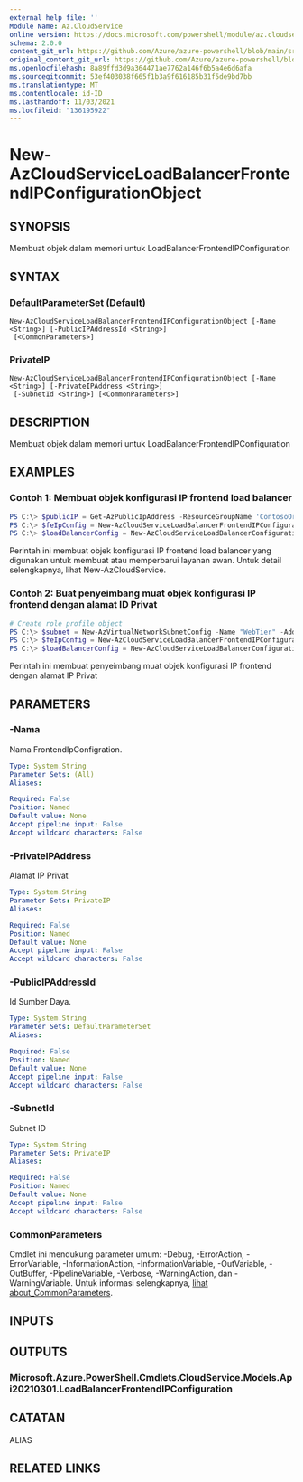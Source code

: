 ```yaml
---
external help file: ''
Module Name: Az.CloudService
online version: https://docs.microsoft.com/powershell/module/az.cloudservice/new-azcloudserviceloadbalancerfrontendipconfigurationobject
schema: 2.0.0
content_git_url: https://github.com/Azure/azure-powershell/blob/main/src/CloudService/help/New-AzCloudServiceLoadBalancerFrontendIPConfigurationObject.md
original_content_git_url: https://github.com/Azure/azure-powershell/blob/main/src/CloudService/help/New-AzCloudServiceLoadBalancerFrontendIPConfigurationObject.md
ms.openlocfilehash: 8a89ffd3d9a364471ae7762a146f6b5a4e6d6afa
ms.sourcegitcommit: 53ef403038f665f1b3a9f616185b31f5de9bd7bb
ms.translationtype: MT
ms.contentlocale: id-ID
ms.lasthandoff: 11/03/2021
ms.locfileid: "136195922"
---
```

# New-AzCloudServiceLoadBalancerFrontendIPConfigurationObject

## SYNOPSIS
Membuat objek dalam memori untuk LoadBalancerFrontendIPConfiguration

## SYNTAX

### DefaultParameterSet (Default)
```
New-AzCloudServiceLoadBalancerFrontendIPConfigurationObject [-Name <String>] [-PublicIPAddressId <String>]
 [<CommonParameters>]
```

### PrivateIP
```
New-AzCloudServiceLoadBalancerFrontendIPConfigurationObject [-Name <String>] [-PrivateIPAddress <String>]
 [-SubnetId <String>] [<CommonParameters>]
```

## DESCRIPTION
Membuat objek dalam memori untuk LoadBalancerFrontendIPConfiguration

## EXAMPLES

### Contoh 1: Membuat objek konfigurasi IP frontend load balancer
```powershell
PS C:\> $publicIP = Get-AzPublicIpAddress -ResourceGroupName 'ContosoOrg' -Name 'ContosoPublicIP'
PS C:\> $feIpConfig = New-AzCloudServiceLoadBalancerFrontendIPConfigurationObject -Name 'ContosoFe' -PublicIPAddressId $publicIp.Id
PS C:\> $loadBalancerConfig = New-AzCloudServiceLoadBalancerConfigurationObject -Name 'ContosoLB' -FrontendIPConfiguration $feIpConfig
```

Perintah ini membuat objek konfigurasi IP frontend load balancer yang digunakan untuk membuat atau memperbarui layanan awan.
Untuk detail selengkapnya, lihat New-AzCloudService.

### Contoh 2: Buat penyeimbang muat objek konfigurasi IP frontend dengan alamat ID Privat
```powershell
# Create role profile object
PS C:\> $subnet = New-AzVirtualNetworkSubnetConfig -Name "WebTier" -AddressPrefix "10.0.0.0/24" -WarningAction SilentlyContinue 
PS C:\> $feIpConfig = New-AzCloudServiceLoadBalancerFrontendIPConfigurationObject -Name 'ContosoFe' -privateIPAddress '10.0.0.6' -subnetId $Subnet.Id
PS C:\> $loadBalancerConfig = New-AzCloudServiceLoadBalancerConfigurationObject -Name 'ContosoLB' -FrontendIPConfiguration $feIpConfig

```

Perintah ini membuat penyeimbang muat objek konfigurasi IP frontend dengan alamat IP Privat

## PARAMETERS

### -Nama
Nama FrontendIpConfigration.

```yaml
Type: System.String
Parameter Sets: (All)
Aliases:

Required: False
Position: Named
Default value: None
Accept pipeline input: False
Accept wildcard characters: False
```

### -PrivateIPAddress
Alamat IP Privat

```yaml
Type: System.String
Parameter Sets: PrivateIP
Aliases:

Required: False
Position: Named
Default value: None
Accept pipeline input: False
Accept wildcard characters: False
```

### -PublicIPAddressId
Id Sumber Daya.

```yaml
Type: System.String
Parameter Sets: DefaultParameterSet
Aliases:

Required: False
Position: Named
Default value: None
Accept pipeline input: False
Accept wildcard characters: False
```

### -SubnetId
Subnet ID

```yaml
Type: System.String
Parameter Sets: PrivateIP
Aliases:

Required: False
Position: Named
Default value: None
Accept pipeline input: False
Accept wildcard characters: False
```

### CommonParameters
Cmdlet ini mendukung parameter umum: -Debug, -ErrorAction, -ErrorVariable, -InformationAction, -InformationVariable, -OutVariable, -OutBuffer, -PipelineVariable, -Verbose, -WarningAction, dan -WarningVariable. Untuk informasi selengkapnya, [lihat about_CommonParameters](http://go.microsoft.com/fwlink/?LinkID=113216).

## INPUTS

## OUTPUTS

### Microsoft.Azure.PowerShell.Cmdlets.CloudService.Models.Api20210301.LoadBalancerFrontendIPConfiguration

## CATATAN

ALIAS

## RELATED LINKS

